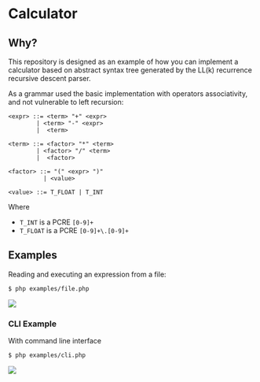 # Calculator

## Why?

This repository is designed as an example of how you can implement a 
calculator based on abstract syntax tree generated by the LL(k) recurrence 
recursive descent parser.

As a grammar used the basic implementation with operators associativity, and 
not vulnerable to left recursion:

```bnf
<expr> ::= <term> "+" <expr>
        | <term> "-" <expr>
        |  <term>

<term> ::= <factor> "*" <term>
        | <factor> "/" <term>
        |  <factor>

<factor> ::= "(" <expr> ")"
          | <value>

<value> ::= T_FLOAT | T_INT
```

Where 
- `T_INT` is a PCRE `[0-9]+` 
- `T_FLOAT` is a PCRE `[0-9]+\.[0-9]+`

## Examples

Reading and executing an expression from a file:

```bash
$ php examples/file.php
```

![](https://habrastorage.org/webt/75/uy/2-/75uy2-oenaodbqmloqkqgonuyam.png)

### CLI Example

With command line interface

```bash
$ php examples/cli.php
```

![](https://habrastorage.org/webt/bb/68/su/bb68sua0ulmiwh6uoddnqqj3vx0.png)
